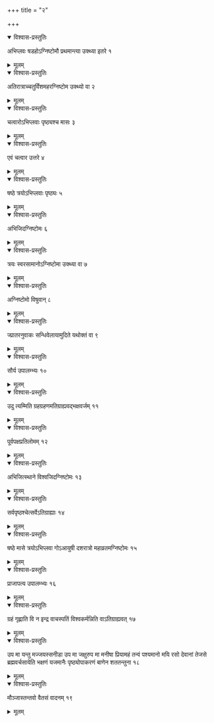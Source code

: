 +++
title = "२"

+++


<details open><summary>विश्वास-प्रस्तुतिः</summary>

अभिप्लवः षडहोऽग्निष्टोमौ प्रथमान्त्या उक्थ्या इतरे १
</details>

<details><summary>मूलम्</summary>

अभिप्लवः षडहोऽग्निष्टोमौ प्रथमान्त्या उक्थ्या इतरे १
</details>


<details open><summary>विश्वास-प्रस्तुतिः</summary>

अतिरात्राच्चतुर्विंशमहरग्निष्टोम उक्थ्यो वा २
</details>

<details><summary>मूलम्</summary>

अतिरात्राच्चतुर्विंशमहरग्निष्टोम उक्थ्यो वा २
</details>


<details open><summary>विश्वास-प्रस्तुतिः</summary>

चत्वारोऽभिप्लवाः पृष्ठ्यश्च मासः ३
</details>

<details><summary>मूलम्</summary>

चत्वारोऽभिप्लवाः पृष्ठ्यश्च मासः ३
</details>


<details open><summary>विश्वास-प्रस्तुतिः</summary>

एवं चत्वार उत्तरे ४
</details>

<details><summary>मूलम्</summary>

एवं चत्वार उत्तरे ४
</details>


<details open><summary>विश्वास-प्रस्तुतिः</summary>

षष्ठे त्रयोऽभिप्लवाः पृष्ठ्यः ५
</details>

<details><summary>मूलम्</summary>

षष्ठे त्रयोऽभिप्लवाः पृष्ठ्यः ५
</details>


<details open><summary>विश्वास-प्रस्तुतिः</summary>

अभिजिदग्निष्टोमः ६
</details>

<details><summary>मूलम्</summary>

अभिजिदग्निष्टोमः ६
</details>


<details open><summary>विश्वास-प्रस्तुतिः</summary>

त्रयः स्वरसामानोऽग्निष्टोमा उक्थ्या वा ७
</details>

<details><summary>मूलम्</summary>

त्रयः स्वरसामानोऽग्निष्टोमा उक्थ्या वा ७
</details>


<details open><summary>विश्वास-प्रस्तुतिः</summary>

अग्निष्टोमो विषुवान् ८
</details>

<details><summary>मूलम्</summary>

अग्निष्टोमो विषुवान् ८
</details>


<details open><summary>विश्वास-प्रस्तुतिः</summary>

ज्प्रातरनुवाकः सन्धिवेलायामुदिते यथोक्तं वा ९
</details>

<details><summary>मूलम्</summary>

ज्प्रातरनुवाकः सन्धिवेलायामुदिते यथोक्तं वा ९
</details>


<details open><summary>विश्वास-प्रस्तुतिः</summary>

सौर्य उपालम्भ्यः १०
</details>

<details><summary>मूलम्</summary>

सौर्य उपालम्भ्यः १०
</details>


<details open><summary>विश्वास-प्रस्तुतिः</summary>

उदु त्यम्मिति ग्रहग्रहणमतिग्राह्यवद्भक्षवर्जम् ११
</details>

<details><summary>मूलम्</summary>

उदु त्यम्मिति ग्रहग्रहणमतिग्राह्यवद्भक्षवर्जम् ११
</details>


<details open><summary>विश्वास-प्रस्तुतिः</summary>

पूर्वपक्षप्रतिलोमम् १२
</details>

<details><summary>मूलम्</summary>

पूर्वपक्षप्रतिलोमम् १२
</details>


<details open><summary>विश्वास-प्रस्तुतिः</summary>

अभिजित्स्थाने विश्वजिदग्निष्टोमः १३
</details>

<details><summary>मूलम्</summary>

अभिजित्स्थाने विश्वजिदग्निष्टोमः १३
</details>


<details open><summary>विश्वास-प्रस्तुतिः</summary>

सर्वपृष्ठश्चेत्सर्वेऽतिग्राह्याः १४
</details>

<details><summary>मूलम्</summary>

सर्वपृष्ठश्चेत्सर्वेऽतिग्राह्याः १४
</details>


<details open><summary>विश्वास-प्रस्तुतिः</summary>

षष्ठे मासे त्रयोऽभिप्लवा गोऽआयुषी दशरात्रो महाव्रतमग्निष्टोमः १५
</details>

<details><summary>मूलम्</summary>

षष्ठे मासे त्रयोऽभिप्लवा गोऽआयुषी दशरात्रो महाव्रतमग्निष्टोमः १५
</details>


<details open><summary>विश्वास-प्रस्तुतिः</summary>

प्राजापत्य उपालम्भ्यः १६
</details>

<details><summary>मूलम्</summary>

प्राजापत्य उपालम्भ्यः १६
</details>


<details open><summary>विश्वास-प्रस्तुतिः</summary>

ग्रहं गृह्णाति वि न इन्द्र वाचस्पतिं विश्वकर्मन्निति वाऽतिग्राह्यवत् १७
</details>

<details><summary>मूलम्</summary>

ग्रहं गृह्णाति वि न इन्द्र वाचस्पतिं विश्वकर्मन्निति वाऽतिग्राह्यवत् १७
</details>


<details open><summary>विश्वास-प्रस्तुतिः</summary>

उप मा यन्तु मज्जयस्सनीडा उप मा जक्षुरुप मा मनीषा प्रियामहं तन्वं पश्यमानो मयि रसो देवानां तेजसे ब्रह्मवर्चसायेति भक्षणं यजमानैः पृष्ठ्योपाकरणं बाणेन शततन्तुना १८
</details>

<details><summary>मूलम्</summary>

उप मा यन्तु मज्जयस्सनीडा उप मा जक्षुरुप मा मनीषा प्रियामहं तन्वं पश्यमानो मयि रसो देवानां तेजसे ब्रह्मवर्चसायेति भक्षणं यजमानैः पृष्ठ्योपाकरणं बाणेन शततन्तुना १८
</details>


<details open><summary>विश्वास-प्रस्तुतिः</summary>

मौञ्जास्तन्तवो वैतसं वादनम् १९
</details>

<details><summary>मूलम्</summary>

मौञ्जास्तन्तवो वैतसं वादनम् १९
</details>
